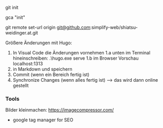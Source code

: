 git init

gca "init"

git remote set-url origin git@github.com:simplify-web/shiatsu-weidinger.at.git

Größere Änderungen mit Hugo:
1. In Visual Code die Änderungen vornehmen 
    1.a unten im Terminal hineinschreiben: .\hugo.exe serve
    1.b im Browser Vorschau localhost:1313
2. in Markdown und speichern
3. Commit (wenn ein Bereich fertig ist)
4. Synchronize Changes (wenn alles fertig ist) --> das wird dann online gestellt



### Tools
Bilder kleinmachen: https://imagecompressor.com/

- google tag manager for SEO